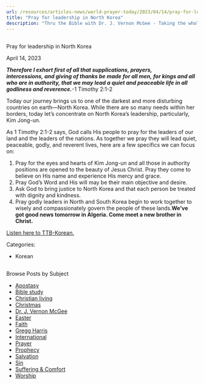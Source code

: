 ```yaml
---
url: /resources/articles-news/world-prayer-today/2023/04/14/pray-for-leadership-in-north-korea
title: "Pray for leadership in North Korea"
description: "Thru the Bible with Dr. J. Vernon McGee - Taking the whole Word to the whole world"
---
```







## 
 Pray for leadership in North Korea


April 14, 2023
![]()




***Therefore I exhort first of all that supplications, prayers, intercessions, and giving of thanks be made for all men, for kings and all who are in authority, that we may lead a quiet and peaceable life in all godliness and reverence.***-1 Timothy 2:1-2

Today our journey brings us to one of the darkest and more disturbing countries on earth—North Korea. While there are so many needs within her borders, today let’s concentrate on North Korea’s leadership, particularly, Kim Jong-un.

As 1 Timothy 2:1-2 says, God calls His people to pray for the leaders of our land and the leaders of the nations. As together we pray they will lead quiet, peaceable, godly, and reverent lives, here are a few specifics we can focus on:

1. Pray for the eyes and hearts of Kim Jong-un and all those in authority positions are opened to the beauty of Jesus Christ. Pray they come to believe on His name and experience His mercy and grace.
1. Pray God’s Word and His will may be their main objective and desire.
1. Ask God to bring justice to North Korea and that each person be treated with dignity and kindness.
1. Pray godly leaders in North and South Korea begin to work together to wisely and compassionately govern the people of these lands.**We’ve got good news tomorrow in Algeria. Come meet a new brother in Christ.**

[Listen here to TTB-Korean.](https://ttb.twr.org/home/day,0411/language,KOR)



Categories: 


* Korean









## 
 Browse Posts by Subject


* [Apostasy](/resources/articles-news/-in-tags/tags/Apostasy)
* [Bible study](/resources/articles-news/-in-tags/tags/Bible-study)
* [Christian living](/resources/articles-news/-in-tags/tags/Christian-living)
* [Christmas](/resources/articles-news/-in-tags/tags/Christmas)
* [Dr. J. Vernon McGee](/resources/articles-news/-in-tags/tags/Dr-J-Vernon-McGee)
* [Easter](/resources/articles-news/-in-tags/tags/easter)
* [Faith](/resources/articles-news/-in-tags/tags/Faith)
* [Gregg Harris](/resources/articles-news/-in-tags/tags/Gregg-Harris)
* [International](/resources/articles-news/-in-tags/tags/International)
* [Prayer](/resources/articles-news/-in-tags/tags/prayer)
* [Prophecy](/resources/articles-news/-in-tags/tags/Prophecy)
* [Salvation](/resources/articles-news/-in-tags/tags/Salvation)
* [Sin](/resources/articles-news/-in-tags/tags/sin)
* [Suffering & Comfort](/resources/articles-news/-in-tags/tags/Suffering-Comfort)
* [Worship](/resources/articles-news/-in-tags/tags/worship)






